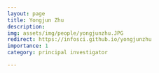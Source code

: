 ```yaml
---
layout: page
title: Yongjun Zhu
description:
img: assets/img/people/yongjunzhu.JPG
redirect: https://infosci.github.io/yongjunzhu
importance: 1
category: principal investigator

---
```


